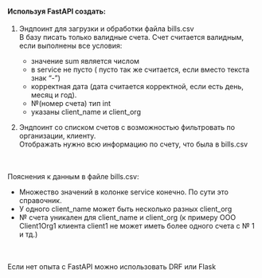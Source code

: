 #### Используя FastAPI создать:

1. Эндпоинт для загрузки и обработки файла bills.csv<br>
    В базу писать только валидные счета. Счет считается валидным, если выполнены все условия:
    + значение sum является числом
    + в service не пусто ( пусто так же считается, если вместо текста знак “-”)
    + корректная дата (дата считается корректной, если есть день, месяц и год).
    + №(номер счета) тип  int
    + указаны client_name и client_org

2. Эндпоинт со списком счетов с возможностью фильтровать по организации, клиенту.<br>
    Отображать нужно всю информацию по счету, что была в bills.csv

<br><br>
Пояснения к данным в файле bills.csv:
+ Множество значений в колонке service конечно. По сути это справочник.
+ У одного client_name может быть несколько разных client_org
+ № счета уникален для client_name и client_org (к примеру OOO Client1Org1 клиента client1 не может иметь более одного счета с № 1 и тд.)

<br><br>
Если нет опыта с FastAPI можно использовать DRF или Flask
